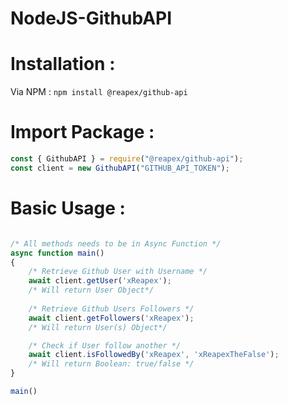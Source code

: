 # NodeJS-GithubAPI

# Installation :

Via NPM : ``npm install @reapex/github-api``

# Import Package :
```js
const { GithubAPI } = require("@reapex/github-api");
const client = new GithubAPI("GITHUB_API_TOKEN");
```

# Basic Usage :

```js

/* All methods needs to be in Async Function */
async function main()
{
    /* Retrieve Github User with Username */
    await client.getUser('xReapex');
    /* Will return User Object*/
    
    /* Retrieve Github Users Followers */
    await client.getFollowers('xReapex');
    /* Will return User(s) Object*/

    /* Check if User follow another */
    await client.isFollowedBy('xReapex', 'xReapexTheFalse');
    /* Will return Boolean: true/false */
}

main()
```
